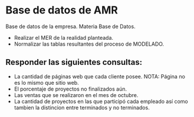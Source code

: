 # Base de datos de AMR
Base de datos de la empresa. Materia Base de Datos.

- Realizar el MER de la realidad planteada.
- Normalizar las tablas resultantes del proceso de MODELADO.
## Responder las siguientes consultas:
- La cantidad de páginas web que cada cliente posee. NOTA: Página no es lo mismo que sitio web.
- El porcentaje de proyectos no finalizados aún.
- Las ventas que se realizaron en el mes de octubre.
- La cantidad de proyectos en las que participó cada empleado así como tambien la distincion entre terminados y no terminados.
